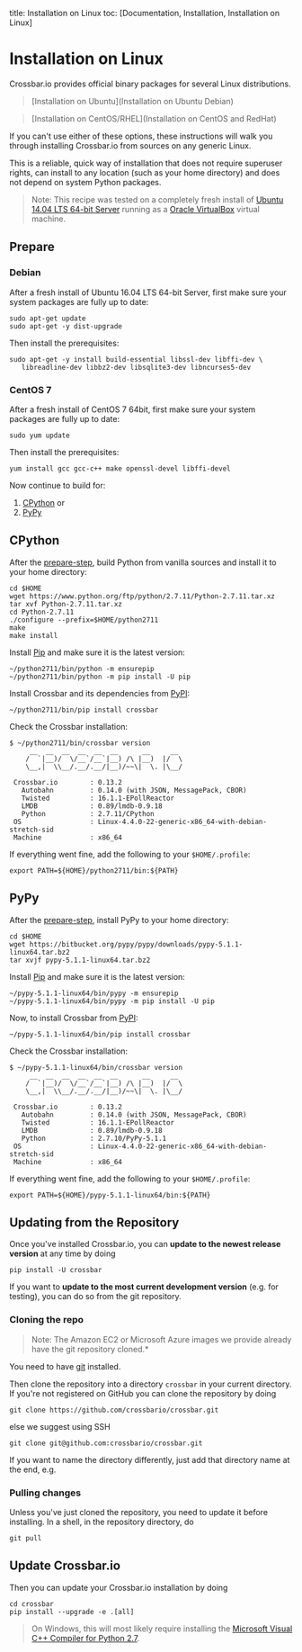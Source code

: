 title: Installation on Linux
toc: [Documentation, Installation, Installation on Linux]

# Installation on Linux

Crossbar.io provides official binary packages for several Linux distributions.

> [Installation on Ubuntu](Installation on Ubuntu Debian)

> [Installation on CentOS/RHEL](Installation on CentOS and RedHat)

If you can't use either of these options, these instructions will walk you through installing Crossbar.io from sources on any generic Linux.

This is a reliable, quick way of installation that does not require superuser rights, can install to any location (such as your home directory) and does not depend on system Python packages.

> Note: This recipe was tested on a completely fresh install of [Ubuntu](http://www.ubuntu.com/) [14.04 LTS 64-bit Server](http://www.ubuntu.com/download/server) running as a [Oracle VirtualBox](https://www.virtualbox.org/) virtual machine.

## Prepare

### Debian

After a fresh install of Ubuntu 16.04 LTS 64-bit Server, first make sure your system packages are fully up to date:

    sudo apt-get update
    sudo apt-get -y dist-upgrade

Then install the prerequisites:

    sudo apt-get -y install build-essential libssl-dev libffi-dev \
       libreadline-dev libbz2-dev libsqlite3-dev libncurses5-dev

### CentOS 7

After a fresh install of CentOS 7 64bit, first make sure your system packages are fully up to date:

    sudo yum update

Then install the prerequisites:

    yum install gcc gcc-c++ make openssl-devel libffi-devel

Now continue to build for:

 1. [CPython](#cpython) or
 2. [PyPy](#pypy)


## CPython

After the [prepare-step](#prepare), build Python from vanilla sources and install it to your home directory:

    cd $HOME
    wget https://www.python.org/ftp/python/2.7.11/Python-2.7.11.tar.xz
    tar xvf Python-2.7.11.tar.xz
    cd Python-2.7.11
    ./configure --prefix=$HOME/python2711
    make
    make install

Install [Pip](https://pypi.python.org/pypi/pip) and make sure it is the latest version:

    ~/python2711/bin/python -m ensurepip
    ~/python2711/bin/python -m pip install -U pip

Install Crossbar and its dependencies from [PyPI](https://pypi.python.org/pypi/crossbar):

    ~/python2711/bin/pip install crossbar

Check the Crossbar installation:

```console
$ ~/python2711/bin/crossbar version
     __  __  __  __  __  __      __     __
    /  `|__)/  \/__`/__`|__) /\ |__)  |/  \
    \__,|  \\__/.__/.__/|__)/~~\|  \. |\__/

 Crossbar.io        : 0.13.2
   Autobahn         : 0.14.0 (with JSON, MessagePack, CBOR)
   Twisted          : 16.1.1-EPollReactor
   LMDB             : 0.89/lmdb-0.9.18
   Python           : 2.7.11/CPython
 OS                 : Linux-4.4.0-22-generic-x86_64-with-debian-stretch-sid
 Machine            : x86_64

```

If everything went fine, add the following to your `$HOME/.profile`:

```shell
export PATH=${HOME}/python2711/bin:${PATH}
```

## PyPy

After the [prepare-step](#prepare), install PyPy to your home directory:

    cd $HOME
    wget https://bitbucket.org/pypy/pypy/downloads/pypy-5.1.1-linux64.tar.bz2
    tar xvjf pypy-5.1.1-linux64.tar.bz2

Install [Pip](https://pypi.python.org/pypi/pip) and make sure it is the latest version:

    ~/pypy-5.1.1-linux64/bin/pypy -m ensurepip
    ~/pypy-5.1.1-linux64/bin/pypy -m pip install -U pip

Now, to install Crossbar from [PyPI](https://pypi.python.org/pypi/crossbar):

    ~/pypy-5.1.1-linux64/bin/pip install crossbar

Check the Crossbar installation:

```console
$ ~/pypy-5.1.1-linux64/bin/crossbar version
     __  __  __  __  __  __      __     __
    /  `|__)/  \/__`/__`|__) /\ |__)  |/  \
    \__,|  \\__/.__/.__/|__)/~~\|  \. |\__/

 Crossbar.io        : 0.13.2
   Autobahn         : 0.14.0 (with JSON, MessagePack, CBOR)
   Twisted          : 16.1.1-EPollReactor
   LMDB             : 0.89/lmdb-0.9.18
   Python           : 2.7.10/PyPy-5.1.1
 OS                 : Linux-4.4.0-22-generic-x86_64-with-debian-stretch-sid
 Machine            : x86_64

```

If everything went fine, add the following to your `$HOME/.profile`:

```shell
export PATH=${HOME}/pypy-5.1.1-linux64/bin:${PATH}
```

## Updating from the Repository

Once you've installed Crossbar.io, you can **update to the newest release version** at any time by doing

    pip install -U crossbar

If you want to **update to the most current development version** (e.g. for testing), you can do so from the git repository.

### Cloning the repo

> Note: The Amazon EC2 or Microsoft Azure images we provide already have the git repository cloned.*

You need to have [git](http://git-scm.com/) installed.

Then clone the repository into a directory `crossbar` in your current directory. If you're not registered on GitHub you can clone the repository by doing

    git clone https://github.com/crossbario/crossbar.git

else we suggest using SSH

    git clone git@github.com:crossbario/crossbar.git

If you want to name the directory differently, just add that directory name at the end, e.g.

### Pulling changes

Unless you've just cloned the repository, you need to update it before installing. In a shell, in the repository directory, do

    git pull

## Update Crossbar.io

Then you can update your Crossbar.io installation by doing

    cd crossbar
    pip install --upgrade -e .[all]

> On Windows, this will most likely require installing the [Microsoft Visual C++ Compiler for Python 2.7](http://www.microsoft.com/en-us/download/details.aspx?id=44266).
